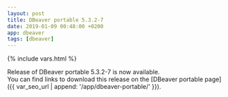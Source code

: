 ```yaml
---
layout: post
title: DBeaver portable 5.3.2-7
date: 2019-01-09 00:48:00 +0200
app: dbeaver
tags: [dbeaver]
---
```

{% include vars.html %}

Release of DBeaver portable 5.3.2-7 is now available.<br />
You can find links to download this release on the [DBeaver portable page]({{ var_seo_url | append: '/app/dbeaver-portable/' }}).